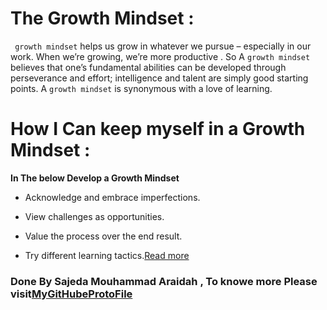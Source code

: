 # The Growth Mindset  :
``` growth mindset``` helps us grow in whatever we pursue – especially in our work. When we’re growing, we’re more productive . So A ```growth mindset``` believes that one’s fundamental abilities can be developed through perseverance and effort; intelligence and talent are simply good starting points. A ```growth mindset``` is synonymous with a love of learning.


# How I Can  keep myself in a Growth Mindset :
**In The below  Develop a Growth Mindset**
- Acknowledge and embrace imperfections.

- View challenges as opportunities.

- Value the process over the end result.

- Try different learning tactics.[Read more](https://www.psychologytoday.com/intl/blog/click-here-happiness/201904/15-ways-build-growth-mindset)

### Done By Sajeda Mouhammad Araidah , To knowe more Please visit[MyGitHubeProtoFile](https://github.com/Sajeda-Araidah)

